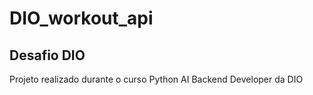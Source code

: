 # DIO_workout_api

## Desafio DIO

Projeto realizado durante o curso Python AI Backend Developer da DIO